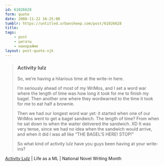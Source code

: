 ```yaml
---
id: 61026628
form: quote
date: 2008-11-22 16:25:00
tumblr: https://untitled.urbansheep.com/post/61026628
title: 
tags:
    - post
    - цитаты
    - нанораймо
layout: post-quote.njk
---
```


<blockquote>
<h3>Activity lulz</h3>

<p>So, we&rsquo;re having a hilarious time at the write-in here.</p>

<p>I&rsquo;m seriously ahead of most of my WriMos, and I set a word war where the length of time was how long it took for me to finish my bagel. Then another one where they wordwarred to the time it took for me to eat half a brownie.</p>

<p>Then we had our longest word war yet: it started when one of our WriMos went to get a bagel sandwich. The length of time? From when he sat down to when the waiter delivered the sandwich. XD It was very tense, since we had no idea when the sandwich would arrive, and when it did I was all like &ldquo;THE BAGEL&rsquo;S HERE! STOP!&rdquo;</p>

<p>So what kind of activity lulz have you guys been having at your write-ins?</p>
</blockquote>

<a href="http://www.nanowrimo.org/eng/node/3119992">Activity Lulz</a> | Life as a ML | National Novel Writing Month
